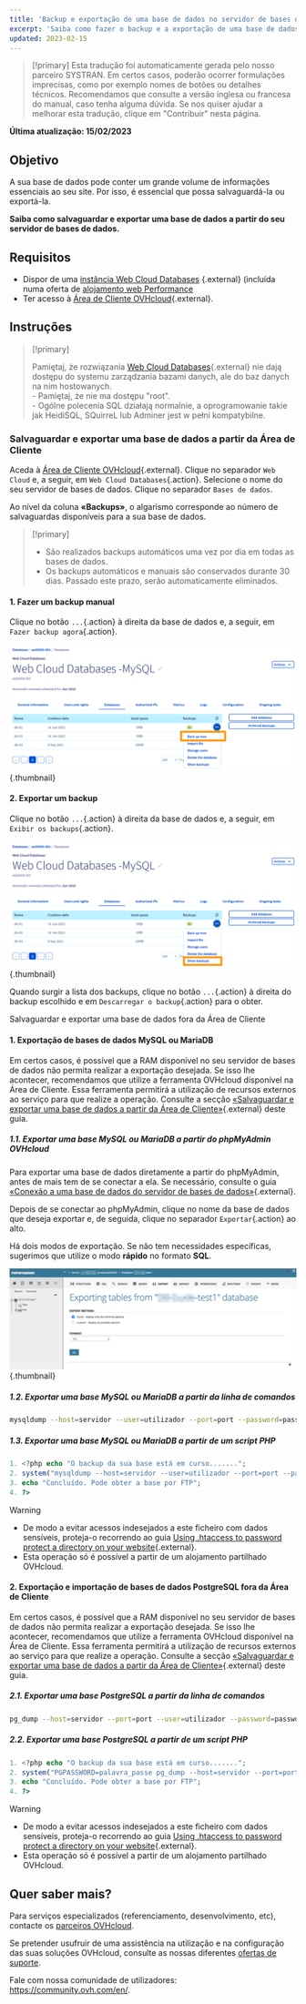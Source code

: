 ```yaml
---
title: 'Backup e exportação de uma base de dados no servidor de bases de dados'
excerpt: 'Saiba como fazer o backup e a exportação de uma base de dados'
updated: 2023-02-15
---
```


> [!primary]
> Esta tradução foi automaticamente gerada pelo nosso parceiro SYSTRAN. Em certos casos, poderão ocorrer formulações imprecisas, como por exemplo nomes de botões ou detalhes técnicos. Recomendamos que consulte a versão inglesa ou francesa do manual, caso tenha alguma dúvida. Se nos quiser ajudar a melhorar esta tradução, clique em "Contribuir" nesta página.
>

**Última atualização: 15/02/2023**

## Objetivo

A sua base de dados pode conter um grande volume de informações essenciais ao seu site. Por isso, é essencial que possa salvaguardá-la ou exportá-la.

**Saiba como salvaguardar e exportar uma base de dados a partir do seu servidor de bases de dados.**

## Requisitos

- Dispor de uma [instância Web Cloud Databases](https://www.ovh.com/pt/cloud/cloud-databases/) {.external} (incluída numa oferta de [alojamento web Performance](https://www.ovhcloud.com/pt/web-hosting/)
- Ter acesso à [Área de Cliente OVHcloud](https://www.ovh.com/auth/?action=gotomanager&from=https://www.ovh.pt/&ovhSubsidiary=pt){.external}.

## Instruções

> [!primary]
>
> Pamiętaj, że rozwiązania [Web Cloud Databases](https://www.ovh.pl/cloud/cloud-databases/){.external} nie dają dostępu do systemu zarządzania bazami danych, ale do baz danych na nim hostowanych.
> <br> - Pamiętaj, że nie ma dostępu "root".
> <br> - Ogólne polecenia SQL działają normalnie, a oprogramowanie takie jak HeidiSQL, SQuirreL lub Adminer jest w pełni kompatybilne.
>

### Salvaguardar e exportar uma base de dados a partir da Área de Cliente

Aceda à [Área de Cliente OVHcloud](https://www.ovh.com/auth/?action=gotomanager&from=https://www.ovh.pt/&ovhSubsidiary=pt){.external}. Clique no separador `Web Cloud` e, a seguir, em `Web Cloud Databases`{.action}. Selecione o nome do seu servidor de bases de dados. Clique no separador `Bases de dados`.

Ao nível da coluna **«Backups»**, o algarismo corresponde ao número de salvaguardas disponíveis para a sua base de dados.

> [!primary]
>
> - São realizados backups automáticos uma vez por dia
> em todas as bases de dados.
> - Os backups automáticos e manuais são conservados durante 30 dias.
> Passado este prazo, serão automaticamente eliminados.

#### 1. Fazer um backup manual 

Clique no botão `...`{.action} à direita da base de dados e, a seguir, em `Fazer backup agora`{.action}.

![Web Cloud Databases](images/web-cloud-databases-save01.png){.thumbnail}

#### 2. Exportar um backup

Clique no botão `...`{.action} à direita da base de dados e, a seguir, em `Exibir os backups`{.action}.

![Web Cloud Databases](images/web-cloud-databases-dl01.png){.thumbnail}

Quando surgir a lista dos backups, clique no botão `...`{.action} à direita do backup escolhido e em `Descarregar o backup`{.action} para o obter.

Salvaguardar e exportar uma base de dados fora da Área de Cliente

#### 1. Exportação de bases de dados MySQL ou MariaDB

 Em certos casos, é possível que a RAM disponível no seu servidor de bases de dados não permita realizar a exportação desejada. Se isso lhe acontecer, recomendamos que utilize a ferramenta OVHcloud disponível na Área de Cliente. Essa ferramenta permitirá a utilização de recursos externos ao serviço para que realize a operação. Consulte a secção [«Salvaguardar e exportar uma base de dados a partir da Área de Cliente»](./#salvaguardar-e-exportar-uma-base-de-dados-a-partir-da-area-de-cliente){.external} deste guia.

##### 1.1\. Exportar uma base MySQL ou MariaDB a partir do phpMyAdmin OVHcloud 

Para exportar uma base de dados diretamente a partir do phpMyAdmin, antes de mais tem de se conectar a ela. Se necessário, consulte o guia [«Conexão a uma base de dados do servidor de bases de dados»](/pages/web_cloud/web_cloud_databases/connecting-to-database-on-database-server){.external}.

Depois de se conectar ao phpMyAdmin, clique no nome da base de dados que deseja exportar e, de seguida, clique no separador `Exportar`{.action} ao alto.

Há dois modos de exportação. Se não tem necessidades específicas, sugerimos que utilize o modo **rápido** no formato **SQL**.

![Web Cloud Databases](images/web-cloud-databases-export01.png){.thumbnail}

##### 1.2\. Exportar uma base MySQL ou MariaDB a partir da linha de comandos

```bash
mysqldump --host=servidor --user=utilizador --port=port --password=password nome_da_base > nome_da_base.sql
```

##### 1.3\. Exportar uma base MySQL ou MariaDB a partir de um script PHP

```php
1. <?php echo "O backup da sua base está em curso.......";
2. system("mysqldump --host=servidor --user=utilizador --port=port --password=password nome_da_base > nome_da_base.sql");
3. echo "Concluído. Pode obter a base por FTP";
4. ?>
```

> [!warning]
>
> - De modo a evitar acessos indesejados a este ficheiro com dados sensíveis, proteja-o recorrendo ao guia [Using .htaccess to password protect a directory on your website](/pages/web_cloud/web_hosting/htaccess_protect_directory_by_password){.external}.
> - Esta operação só é possível a partir de um alojamento partilhado OVHcloud.
>

#### 2. Exportação e importação de bases de dados PostgreSQL fora da Área de Cliente

 Em certos casos, é possível que a RAM disponível no seu servidor de bases de dados não permita realizar a exportação desejada. Se isso lhe acontecer, recomendamos que utilize a ferramenta OVHcloud disponível na Área de Cliente. Essa ferramenta permitirá a utilização de recursos externos ao serviço para que realize a operação. Consulte a secção [«Salvaguardar e exportar uma base de dados a partir da Área de Cliente»](./#salvaguardar-e-exportar-uma-base-de-dados-a-partir-da-area-de-cliente){.external} deste guia.
 
##### 2.1\. Exportar uma base PostgreSQL a partir da linha de comandos

```bash
pg_dump --host=servidor --port=port --user=utilizador --password=password nome_da_base > nome_da_base.sql
```

##### 2.2\. Exportar uma base PostgreSQL a partir de um script PHP

```php
1. <?php echo "O backup da sua base está em curso.......";
2. system("PGPASSWORD=palavra_passe pg_dump --host=servidor --port=port --user=utilizador --password=password nome_da_base > nome_da_base.sql");
3. echo "Concluído. Pode obter a base por FTP";
4. ?>
```

> [!warning]
>
> - De modo a evitar acessos indesejados a este ficheiro com dados sensíveis, proteja-o recorrendo ao guia [Using .htaccess to password protect a directory on your website](/pages/web_cloud/web_hosting/htaccess_protect_directory_by_password){.external}.
> - Esta operação só é possível a partir de um alojamento partilhado OVHcloud.
>

## Quer saber mais?

Para serviços especializados (referenciamento, desenvolvimento, etc), contacte os [parceiros OVHcloud](https://partner.ovhcloud.com/pt/).

Se pretender usufruir de uma assistência na utilização e na configuração das suas soluções OVHcloud, consulte as nossas diferentes [ofertas de suporte](https://www.ovhcloud.com/pt/support-levels/).

Fale com nossa comunidade de utilizadores: <https://community.ovh.com/en/>. 